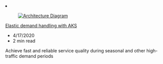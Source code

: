 <!-- This file is automatically generated by build/architectures/build_index.py. Any updates will be lost. -->

<!-- markdownlint-disable MD033 -->

<li class="grid-item item-column" data-categories="Containers Web ">
<article class="card">
    <div class="card-header has-margin-bottom-none" aria-hidden="true">
        <figure class="image diagram has-height-175 has-overflow-hidden level">
            <a href="/azure/architecture/solution-ideas/articles/aks-demand-spikes"><img src="/azure/architecture/browse/thumbs/aks-demand-spikes.png" class="diagram" alt="Architecture Diagram" data-linktype="relative-path"></a>
        </figure>
    </div>
    <div class="card-content">
        <a class="card-content-title has-margin-top-none" href="/azure/architecture/solution-ideas/articles/aks-demand-spikes">
            <p>Elastic demand handling with AKS</p>
        </a>
        <ul class="card-content-metadata">
            <li>4/17/2020</li>
            <li>2 min read</li>
        </ul>
        <p class="card-content-description">Achieve fast and reliable service quality during seasonal and other high-traffic demand periods</p>
        <div class="bottom-to-top-fade is-hidden-mobile"></div>
    </div>
</article>
</li>
